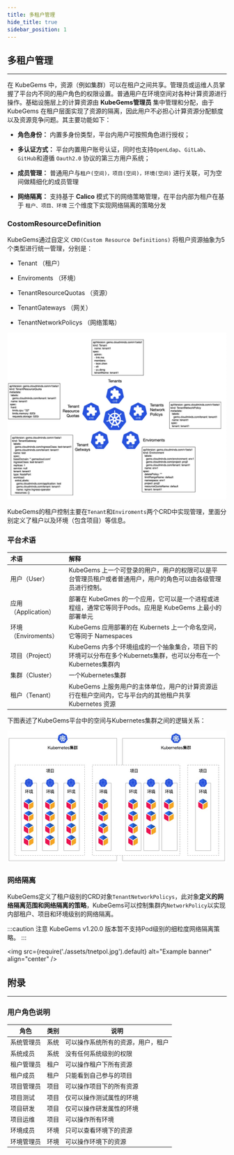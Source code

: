 ```yaml
---
title: 多租户管理
hide_title: true
sidebar_position: 1
---
```


## 多租户管理

--- 

在 KubeGems 中，资源（例如集群）可以在租户之间共享。管理员或运维人员掌握了平台内不同的用户角色的权限设置。普通用户在环境空间对各种计算资源进行操作。基础设施层上的计算资源由 **KubeGems管理员** 集中管理和分配，由于 KubeGems 在租户层面实现了资源的隔离，因此用户不必担心计算资源分配额度以及资源竞争问题。其主要功能如下：

- **角色身份：** 内置多身份类型，平台内用户可按照角色进行授权；

- **多认证方式：** 平台内置用户账号认证，同时也支持`OpenLdap`、`GitLab`、`GitHub`和遵循 `Oauth2.0` 协议的第三方用户系统；

- **成员管理：** 普通用户与`租户(空间)，项目(空间)，环境(空间)` 进行关联，可为空间做精细化的成员管理

- **网络隔离：** 支持基于 **Calico** 模式下的网络策略管理，在平台内部为租户在基于 `租户、项目、环境` 三个维度下实现网络隔离的策略分发

### CostomResourceDefinition

KubeGems通过自定义 `CRD(Custom Resource Definitions)` 将租户资源抽象为5个类型进行统一管理，分别是：

- Tenant （租户）

- Enviroments （环境）

- TenantResourceQuotas （资源）

- TenantGateways （网关）

- TenantNetworkPolicys （网络策略）

![](./assets/tenantCrds.jpg)

KubeGems的租户控制主要在`Tenant`和`Enviroments`两个CRD中实现管理，里面分别定义了租户以及环境（包含项目）等信息。

### 平台术语

|术语|解释|
| :--- | :--- |
| 用户（User）  | KubeGems 上一个可登录的用户，用户的权限可以是平台管理员租户或者普通用户，用户的角色可以由各级管理员进行控制。| 
| 应用（Application）| 部署在 KubeGmes 的一个应用，它可以是一个进程或进程组，通常它等同于Pods。应用是 KubeGems 上最小的部署单元 | 
| 环境（Enviroments）| KubeGems 应用部署的在 Kubernets 上一个命名空间，它等同于 Namespaces |
| 项目（Project）| KubeGems 内多个环境组成的一个抽象集合，项目下的环境可以分布在多个Kubernets集群，也可以分布在一个Kubernetes集群内 | 
| 集群（Cluster）| 一个Kubernetes集群 | 
| 租户（Tenant）| KubeGems 上服务用户的主体单位，用户的计算资源运行在租户空间内，它与平台内的其他租户共享 Kubernetes 资源 | 

下图表述了KubeGems平台中的空间与Kubernetes集群之间的逻辑关系：

![](./assets/mutil-tenant-arch.jpg)

### 网络隔离

KubeGems定义了租户级别的CRD对象`TenantNetworkPolicys`，此对象**定义的网络隔离范围和网络隔离的策略**，KubeGems可以控制集群内`NetworkPolicy`以实现内部租户、项目和环境级别的网络隔离。

:::caution 注意
KubeGems v1.20.0 版本暂不支持Pod级别的细粒度网络隔离策略。
:::

<img
  src={require('./assets/tnetpol.jpg').default}
  alt="Example banner"
  align="center"
/>

## 附录 

---

### 用户角色说明

|角色|类别|说明|
| --- | --- | --- |
| 系统管理员|	系统|	可以操作系统所有的资源，用户，租户|
| 系统成员	|系统	|没有任何系统级别的权限|
| 租户管理员|	租户	|可以操作租户下所有资源|
| 租户成员|	租户	|只能看到自己参与的项目|
| 项目管理员|	项目|	可以操作项目下的所有资源|
| 项目测试	|项目	|仅可以操作测试属性的环境|
| 项目研发	|项目	|仅可以操作研发属性的环境|
| 项目运维	|项目	|可以操作所有环境|
| 环境成员	|环境	|只可以查看环境下的资源|
| 环境管理员|	环境|	可以操作环境下的资源|
